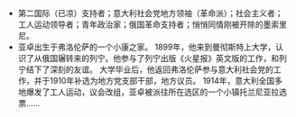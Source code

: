 - 第二国际（已凉）支持者；意大利社会党地方领袖（革命派）；社会主义者；工人运动领导者；青年政治家；俄国革命支持者；悄悄同情刚被开除的墨索里尼。
- 亚卓出生于弗洛伦萨的一个小康之家。
  1899年，他来到曼彻斯特上大学，认识了从俄国辗转来的列宁。他参与了列宁出版《火星报》英文版的工作，和列宁结下了深刻的友谊。
  大学毕业后，他返回弗洛伦萨参与意大利社会党的工作，并于1910年补选为地方党支部干部，地方议员。
  1914年，意大利全国多地爆发了工人运动，议会改组，亚卓被派往所在选区的一个小镇托兰尼亚拉选票……